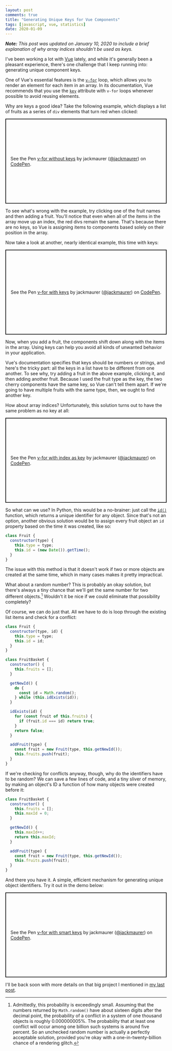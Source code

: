 ```yaml
---
layout: post
comments: true
title: "Generating Unique Keys for Vue Components"
tags: [javascript, vue, statistics]
date: 2020-01-09
---
```


_**Note:** This post was updated on January 10, 2020 to include a brief explanation of why array indices shouldn't be used as keys._

I've been working a lot with [Vue](https://vuejs.org/) lately, and while it's generally been a pleasant experience, there's one challenge that I keep running into: generating unique component keys.

One of Vue's essential features is the [`v-for`](https://vuejs.org/v2/guide/list.html) loop, which allows you to render an element for each item in an array. In its documentation, Vue recommends that you use the [`key`](https://vuejs.org/v2/api/#key) attribute with `v-for` loops whenever possible to avoid reusing elements.

Why are keys a good idea? Take the following example, which displays a list of fruits as a series of `div` elements that turn red when clicked:

<p class="codepen" data-height="265" data-theme-id="light" data-default-tab="js,result" data-user="jackmaurer" data-slug-hash="KKwoJpx" style="height: 265px; box-sizing: border-box; display: flex; align-items: center; justify-content: center; border: 2px solid; margin: 1em 0; padding: 1em;" data-pen-title="v-for without keys">
  <span>See the Pen <a href="https://codepen.io/jackmaurer/pen/KKwoJpx">
  v-for without keys</a> by jackmaurer (<a href="https://codepen.io/jackmaurer">@jackmaurer</a>)
  on <a href="https://codepen.io">CodePen</a>.</span>
</p>
<script async src="https://static.codepen.io/assets/embed/ei.js"></script>

To see what's wrong with the example, try clicking one of the fruit names and then adding a fruit. You'll notice that even when all of the items in the array move up an index, the red divs remain the same. That's because there are no keys, so Vue is assigning items to components based solely on their position in the array.

Now take a look at another, nearly identical example, this time with keys:

<p class="codepen" data-height="265" data-theme-id="light" data-default-tab="js,result" data-user="jackmaurer" data-slug-hash="ZEYxwLN" style="height: 265px; box-sizing: border-box; display: flex; align-items: center; justify-content: center; border: 2px solid; margin: 1em 0; padding: 1em;" data-pen-title="v-for with keys">
  <span>See the Pen <a href="https://codepen.io/jackmaurer/pen/ZEYxwLN">
  v-for with keys</a> by jackmaurer (<a href="https://codepen.io/jackmaurer">@jackmaurer</a>)
  on <a href="https://codepen.io">CodePen</a>.</span>
</p>
<script async src="https://static.codepen.io/assets/embed/ei.js"></script>

Now, when you add a fruit, the components shift down along with the items in the array. Using keys can help you avoid all kinds of unwanted behavior in your application.

Vue's documentation specifies that keys should be numbers or strings, and here's the tricky part: all the keys in a list have to be different from one another. To see why, try adding a fruit in the above example, clicking it, and then adding another fruit. Because I used the fruit type as the key, the two cherry components have the same key, so Vue can't tell them apart. If we're going to have multiple fruits with the same type, then, we ought to find another key.

How about array indices? Unfortunately, this solution turns out to have the same problem as no key at all:

<p class="codepen" data-height="265" data-theme-id="light" data-default-tab="js,result" data-user="jackmaurer" data-slug-hash="povVvYV" style="height: 265px; box-sizing: border-box; display: flex; align-items: center; justify-content: center; border: 2px solid; margin: 1em 0; padding: 1em;" data-pen-title="v-for with index as key">
  <span>See the Pen <a href="https://codepen.io/jackmaurer/pen/povVvYV">
  v-for with index as key</a> by jackmaurer (<a href="https://codepen.io/jackmaurer">@jackmaurer</a>)
  on <a href="https://codepen.io">CodePen</a>.</span>
</p>
<script async src="https://static.codepen.io/assets/embed/ei.js"></script>

So what can we use? In Python, this would be a no-brainer: just call the [`id()`](https://docs.python.org/3/library/functions.html#id) function, which returns a unique identifier for any object. Since that's not an option, another obvious solution would be to assign every fruit object an `id` property based on the time it was created, like so:

```javascript
class Fruit {
  constructor(type) {
    this.type = type;
    this.id = (new Date()).getTime();
  }
}
```

The issue with this method is that it doesn't work if two or more objects are created at the same time, which in many cases makes it pretty impractical.

What about a random number? This is probably an okay solution, but there's always a tiny chance that we'll get the same number for two different objects.[^1] Wouldn't it be nice if we could eliminate that possibility completely?

Of course, we can do just that. All we have to do is loop through the existing list items and check for a conflict:

```javascript
class Fruit {
  constructor(type, id) {
    this.type = type;
    this.id = id;
  }
}

class FruitBasket {
  constructor() {
    this.fruits = [];
  }

  getNewId() {
    do {
      const id = Math.random();
    } while (this.idExists(id));
  }

  idExists(id) {
    for (const fruit of this.fruits) {
      if (fruit.id === id) return true;
    }
    return false;
  }

  addFruit(type) {
    const fruit = new Fruit(type, this.getNewId());
    this.fruits.push(fruit);
  }
}
```

If we're checking for conflicts anyway, though, why do the identifiers have to be random? We can save a few lines of code, and a tiny sliver of memory, by making an object's ID a function of how many objects were created before it:

```javascript
class FruitBasket {
  constructor() {
    this.fruits = [];
    this.maxId = 0;
  }

  getNewId() {
    this.maxId++;
    return this.maxId;
  }

  addFruit(type) {
    const fruit = new Fruit(type, this.getNewId());
    this.fruits.push(fruit);
  }
}
```

And there you have it. A simple, efficient mechanism for generating unique object identifiers. Try it out in the demo below:

<p class="codepen" data-height="265" data-theme-id="light" data-default-tab="js,result" data-user="jackmaurer" data-slug-hash="gObeEOd" style="height: 265px; box-sizing: border-box; display: flex; align-items: center; justify-content: center; border: 2px solid; margin: 1em 0; padding: 1em;" data-pen-title="v-for with smart keys">
  <span>See the Pen <a href="https://codepen.io/jackmaurer/pen/gObeEOd">
  v-for with smart keys</a> by jackmaurer (<a href="https://codepen.io/jackmaurer">@jackmaurer</a>)
  on <a href="https://codepen.io">CodePen</a>.</span>
</p>
<script async src="https://static.codepen.io/assets/embed/ei.js"></script>

I'll be back soon with more details on that big project I mentioned in [my last post](/2020/01/05/nine-card-golf.html).

[^1]: Admittedly, this probability is exceedingly small. Assuming that the numbers returned by `Math.random()` have about sixteen digits after the decimal point, the probability of a conflict in a system of one thousand objects is roughly 0.000000005%. The probability that at least one conflict will occur among one billion such systems is around five percent. So an unchecked random number is actually a perfectly acceptable solution, provided you're okay with a one-in-twenty-billion chance of a rendering glitch.
